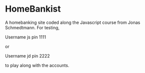 # HomeBankist

A homebanking site coded along the Javascript course from Jonas Schmedtmann.
For testing,

Username js 
pin 1111 

or

Username jd 
pin 2222 

to play along with the accounts.
